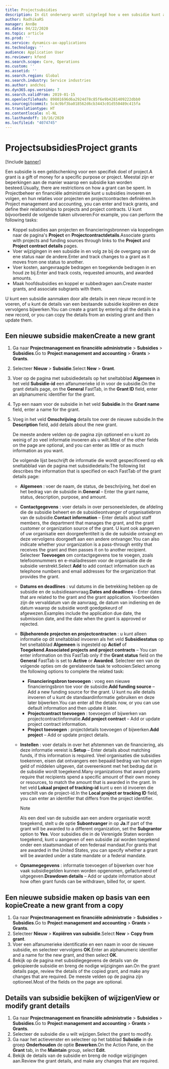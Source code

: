 ```yaml
---
title: Projectsubsidies
description: In dit onderwerp wordt uitgelegd hoe u een subsidie kunt aanmaken of wijzigen.
author: RadhikaRS
manager: AnnBe
ms.date: 04/22/2020
ms.topic: article
ms.prod: ''
ms.service: dynamics-ax-applications
ms.technology: ''
audience: Application User
ms.reviewer: kfend
ms.search.scope: Core, Operations
ms.custom: ''
ms.assetid: ''
ms.search.region: Global
ms.search.industry: Service industries
ms.author: andchoi
ms.dyn365.ops.version: 7
ms.search.validFrom: 2019-01-15
ms.openlocfilehash: 89801696d6a2924d78c85f6e9b4281409222dbb0
ms.sourcegitcommit: 5c4c9bf3ba018562d6cb3443c01d550489c415fa
ms.translationtype: HT
ms.contentlocale: nl-NL
ms.lasthandoff: 10/16/2020
ms.locfileid: "4074745"
---
```

# <a name="project-grants"></a><span data-ttu-id="24f47-103">Projectsubsidies</span><span class="sxs-lookup"><span data-stu-id="24f47-103">Project grants</span></span>

[!include [banner](../includes/banner.md)]

<span data-ttu-id="24f47-104">Een subsidie is een geldschenking voor een specifiek doel of project.</span><span class="sxs-lookup"><span data-stu-id="24f47-104">A grant is a gift of money for a specific purpose or project.</span></span> <span data-ttu-id="24f47-105">Meestal zijn er beperkingen aan de manier waarop een subsidie kan worden besteed.</span><span class="sxs-lookup"><span data-stu-id="24f47-105">Usually, there are restrictions on how a grant can be spent.</span></span> <span data-ttu-id="24f47-106">In Projectbeheer en financiële administratie kunt u subsidies invoeren en volgen, en hun relaties voor projecten en projectcontracten definiëren.</span><span class="sxs-lookup"><span data-stu-id="24f47-106">In Project management and accounting, you can enter and track grants, and define their relationships to projects and project contracts.</span></span> <span data-ttu-id="24f47-107">U kunt bijvoorbeeld de volgende taken uitvoeren:</span><span class="sxs-lookup"><span data-stu-id="24f47-107">For example, you can perform the following tasks:</span></span>

- <span data-ttu-id="24f47-108">Koppel subsidies aan projecten en financieringsbronnen via koppelingen naar de pagina's **Project** en **Projectcontractdetails**.</span><span class="sxs-lookup"><span data-stu-id="24f47-108">Associate grants with projects and funding sources through links to the **Project** and **Project contract details** pages.</span></span>
- <span data-ttu-id="24f47-109">Voer wijzigingen in een subsidie in en volg ze bij de overgang van de ene status naar de andere.</span><span class="sxs-lookup"><span data-stu-id="24f47-109">Enter and track changes to a grant as it moves from one status to another.</span></span>
- <span data-ttu-id="24f47-110">Voer kosten, aangevraagde bedragen en toegekende bedragen in en houd ze bij.</span><span class="sxs-lookup"><span data-stu-id="24f47-110">Enter and track costs, requested amounts, and awarded amounts.</span></span>
- <span data-ttu-id="24f47-111">Maak hoofdsubsidies en koppel er subbedragen aan.</span><span class="sxs-lookup"><span data-stu-id="24f47-111">Create master grants, and associate subgrants with them.</span></span>

<span data-ttu-id="24f47-112">U kunt een subsidie aanmaken door alle details in een nieuw record in te voeren, of u kunt de details van een bestaande subsidie kopiëren en deze vervolgens bijwerken.</span><span class="sxs-lookup"><span data-stu-id="24f47-112">You can create a grant by entering all the details in a new record, or you can copy the details from an existing grant and then update them.</span></span>

## <a name="create-a-new-grant"></a><span data-ttu-id="24f47-113">Een nieuwe subsidie maken</span><span class="sxs-lookup"><span data-stu-id="24f47-113">Create a new grant</span></span>

1. <span data-ttu-id="24f47-114">Ga naar **Projectmanagement en financiële administratie** \> **Subsidies** \> **Subsidies**.</span><span class="sxs-lookup"><span data-stu-id="24f47-114">Go to **Project management and accounting** \> **Grants** \> **Grants**.</span></span>
2. <span data-ttu-id="24f47-115">Selecteer **Nieuw** \> **Subsidie**.</span><span class="sxs-lookup"><span data-stu-id="24f47-115">Select **New** \> **Grant**.</span></span>
3. <span data-ttu-id="24f47-116">Voer op de pagina met subsidiedetails op het sneltabblad **Algemeen** in het veld **Subsidie-id** een alfanumerieke id in voor de subsidie.</span><span class="sxs-lookup"><span data-stu-id="24f47-116">On the grant details page, on the **General** FastTab, in the **Grant ID** field, enter an alphanumeric identifier for the grant.</span></span>
4. <span data-ttu-id="24f47-117">Typ een naam voor de subsidie in het veld **Subsidie**.</span><span class="sxs-lookup"><span data-stu-id="24f47-117">In the **Grant name** field, enter a name for the grant.</span></span>
5. <span data-ttu-id="24f47-118">Voeg in het veld **Omschrijving** details toe over de nieuwe subsidie.</span><span class="sxs-lookup"><span data-stu-id="24f47-118">In the **Description** field, add details about the new grant.</span></span>

    <span data-ttu-id="24f47-119">De meeste andere velden op de pagina zijn optioneel en u kunt zo weinig of zo veel informatie invoeren als u wilt.</span><span class="sxs-lookup"><span data-stu-id="24f47-119">Most of the other fields on the page are optional, and you can enter as little or as much information as you want.</span></span>

    <span data-ttu-id="24f47-120">De volgende lijst beschrijft de informatie die wordt gespecificeerd op elk sneltabblad van de pagina met subsidiedetails:</span><span class="sxs-lookup"><span data-stu-id="24f47-120">The following list describes the information that is specified on each FastTab of the grant details page:</span></span>

    - <span data-ttu-id="24f47-121">**Algemeen** : voer de naam, de status, de beschrijving, het doel en het bedrag van de subsidie in.</span><span class="sxs-lookup"><span data-stu-id="24f47-121">**General** – Enter the grant name, status, description, purpose, and amount.</span></span>
    - <span data-ttu-id="24f47-122">**Contactgegevens** : voer details in over personeelsleden, de afdeling die de subsidie beheert en de subsidieontvanger of organisatiebron van de subsidie.</span><span class="sxs-lookup"><span data-stu-id="24f47-122">**Contact information** – Enter details about staff members, the department that manages the grant, and the grant customer or organization source of the grant.</span></span> <span data-ttu-id="24f47-123">U kunt ook aangeven of uw organisatie een doorgeefentiteit is die de subsidie ontvangt en deze vervolgens doorgeeft aan een andere ontvanger.</span><span class="sxs-lookup"><span data-stu-id="24f47-123">You can also indicate whether your organization is a pass-through entity that receives the grant and then passes it on to another recipient.</span></span> <span data-ttu-id="24f47-124">Selecteer **Toevoegen** om contactgegevens toe te voegen, zoals telefoonnummers en e-mailadressen voor de organisatie die de subsidie verstrekt.</span><span class="sxs-lookup"><span data-stu-id="24f47-124">Select **Add** to add contact information such as telephone numbers and email addresses for the organization that provides the grant.</span></span>
    - <span data-ttu-id="24f47-125">**Datums en deadlines** : vul datums in die betrekking hebben op de subsidie en de subsidieaanvraag.</span><span class="sxs-lookup"><span data-stu-id="24f47-125">**Dates and deadlines** – Enter dates that are related to the grant and the grant application.</span></span> <span data-ttu-id="24f47-126">Voorbeelden zijn de vervaldatum van de aanvraag, de datum van indiening en de datum waarop de subsidie wordt goedgekeurd of afgewezen.</span><span class="sxs-lookup"><span data-stu-id="24f47-126">Examples include the application due date, the submission date, and the date when the grant is approved or rejected.</span></span>
    - <span data-ttu-id="24f47-127">**Bijbehorende projecten en projectcontracten** : u kunt alleen informatie op dit sneltabblad invoeren als het veld **Subsidiestatus** op het sneltabblad **Algemeen** is ingesteld op **Actief** of **Toegekend**.</span><span class="sxs-lookup"><span data-stu-id="24f47-127">**Associated projects and project contracts** – You can enter information on this FastTab only if the **Grant status** field on the **General** FastTab is set to **Active** or **Awarded**.</span></span> <span data-ttu-id="24f47-128">Selecteer een van de volgende opties om de gerelateerde taak te voltooien:</span><span class="sxs-lookup"><span data-stu-id="24f47-128">Select among the following options to complete the related task:</span></span>

        - <span data-ttu-id="24f47-129">**Financieringsbron toevoegen** : voeg een nieuwe financieringsbron toe voor de subsidie.</span><span class="sxs-lookup"><span data-stu-id="24f47-129">**Add funding source** – Add a new funding source for the grant.</span></span> <span data-ttu-id="24f47-130">U kunt nu alle details invoeren of u kunt de standaardinformatie gebruiken en deze later bijwerken.</span><span class="sxs-lookup"><span data-stu-id="24f47-130">You can enter all the details now, or you can use default information and then update it later.</span></span>
        - <span data-ttu-id="24f47-131">**Projectcontract toevoegen** : toevoegen of bijwerken van projectcontractinformatie.</span><span class="sxs-lookup"><span data-stu-id="24f47-131">**Add project contract** – Add or update project contract information.</span></span>
        - <span data-ttu-id="24f47-132">**Project toevoegen** : projectdetails toevoegen of bijwerken.</span><span class="sxs-lookup"><span data-stu-id="24f47-132">**Add project** – Add or update project details.</span></span>

    - <span data-ttu-id="24f47-133">**Instellen** : voer details in over het afstemmen van de financiering, als deze informatie vereist is.</span><span class="sxs-lookup"><span data-stu-id="24f47-133">**Setup** – Enter details about matching funds, if this information is required.</span></span> <span data-ttu-id="24f47-134">Veel organisaties die subsidies toekennen, eisen dat ontvangers een bepaald bedrag van hun eigen geld of middelen uitgeven, dat overeenkomt met het bedrag dat in de subsidie wordt toegekend.</span><span class="sxs-lookup"><span data-stu-id="24f47-134">Many organizations that award grants require that recipients spend a specific amount of their own money or resources, to match the amount that is awarded in the grant.</span></span> <span data-ttu-id="24f47-135">In het veld **Lokaal project of tracking-id** kunt u een id invoeren die verschilt van de project-id.</span><span class="sxs-lookup"><span data-stu-id="24f47-135">In the **Local project or tracking ID** field, you can enter an identifier that differs from the project identifier.</span></span>

        > [!NOTE]
        > <span data-ttu-id="24f47-136">Als een deel van de subsidie aan een andere organisatie wordt toegekend, stelt u de optie **Subontvanger** in op **Ja**.</span><span class="sxs-lookup"><span data-stu-id="24f47-136">If part of the grant will be awarded to a different organization, set the **Subgrantor** option to **Yes**.</span></span> <span data-ttu-id="24f47-137">Voor subsidies die in de Verenigde Staten worden toegekend, kunt u aangeven of een subsidie zal worden toegekend onder een staatsmandaat of een federaal mandaat.</span><span class="sxs-lookup"><span data-stu-id="24f47-137">For grants that are awarded in the United States, you can specify whether a grant will be awarded under a state mandate or a federal mandate.</span></span>

    - <span data-ttu-id="24f47-138">**Opnamegegevens** : informatie toevoegen of bijwerken over hoe vaak subsidiegelden kunnen worden opgenomen, gefactureerd of uitgegeven.</span><span class="sxs-lookup"><span data-stu-id="24f47-138">**Drawdown details** – Add or update information about how often grant funds can be withdrawn, billed for, or spent.</span></span>

## <a name="create-a-new-grant-from-a-copy"></a><span data-ttu-id="24f47-139">Een nieuwe subsidie maken op basis van een kopie</span><span class="sxs-lookup"><span data-stu-id="24f47-139">Create a new grant from a copy</span></span>

1. <span data-ttu-id="24f47-140">Ga naar **Projectmanagement en financiële administratie** \> **Subsidies** \> **Subsidies**.</span><span class="sxs-lookup"><span data-stu-id="24f47-140">Go to **Project management and accounting** \> **Grants** \> **Grants**.</span></span>
2. <span data-ttu-id="24f47-141">Selecteer **Nieuw** \> **Kopiëren van subsidie**.</span><span class="sxs-lookup"><span data-stu-id="24f47-141">Select **New** \> **Copy from grant**.</span></span>
3. <span data-ttu-id="24f47-142">Voer een alfanumerieke identificatie en een naam in voor de nieuwe subsidie, en selecteer vervolgens **OK**.</span><span class="sxs-lookup"><span data-stu-id="24f47-142">Enter an alphanumeric identifier and a name for the new grant, and then select **OK**.</span></span>
4. <span data-ttu-id="24f47-143">Bekijk op de pagina met subsidiegegevens de details van de gekopieerde subsidie en breng de nodige wijzigingen aan.</span><span class="sxs-lookup"><span data-stu-id="24f47-143">On the grant details page, review the details of the copied grant, and make any changes that are required.</span></span> <span data-ttu-id="24f47-144">De meeste velden op de pagina zijn optioneel.</span><span class="sxs-lookup"><span data-stu-id="24f47-144">Most of the fields on the page are optional.</span></span>

## <a name="view-or-modify-grant-details"></a><span data-ttu-id="24f47-145">Details van subsidie bekijken of wijzigen</span><span class="sxs-lookup"><span data-stu-id="24f47-145">View or modify grant details</span></span>

1. <span data-ttu-id="24f47-146">Ga naar **Projectmanagement en financiële administratie** \> **Subsidies** \> **Subsidies**.</span><span class="sxs-lookup"><span data-stu-id="24f47-146">Go to **Project management and accounting** \> **Grants** \> **Grants**.</span></span>
2. <span data-ttu-id="24f47-147">Selecteer de subsidie die u wilt wijzigen.</span><span class="sxs-lookup"><span data-stu-id="24f47-147">Select the grant to modify.</span></span>
3. <span data-ttu-id="24f47-148">Ga naar het actievenster en selecteer op het tabblad **Subsidie** in de groep **Onderhouden** de optie **Bewerken**.</span><span class="sxs-lookup"><span data-stu-id="24f47-148">On the Action Pane, on the **Grant** tab, in the **Maintain** group, select **Edit**.</span></span>
4. <span data-ttu-id="24f47-149">Bekijk de details van de subsidie en breng de nodige wijzigingen aan.</span><span class="sxs-lookup"><span data-stu-id="24f47-149">Review the grant details, and make any changes that are required.</span></span>

